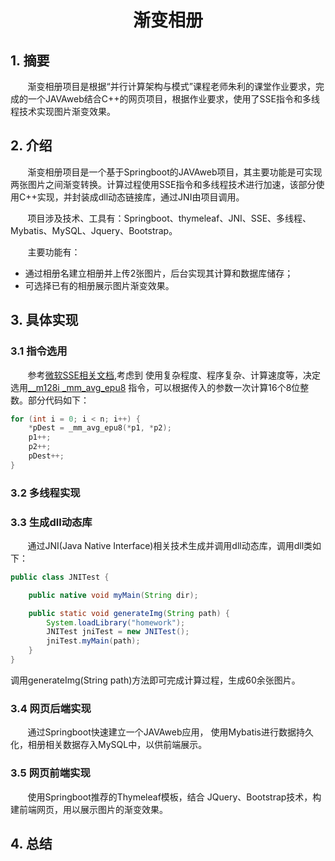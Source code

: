 <h1 align="center">渐变相册</h1>

## 1. 摘要
&#160; &#160; &#160; &#160;渐变相册项目是根据“并行计算架构与模式”课程老师朱利的课堂作业要求，完成的一个JAVAweb结合C++的网页项目，根据作业要求，使用了SSE指令和多线程技术实现图片渐变效果。

## 2. 介绍
&#160; &#160; &#160; &#160;渐变相册项目是一个基于Springboot的JAVAweb项目，其主要功能是可实现两张图片之间渐变转换。计算过程使用SSE指令和多线程技术进行加速，该部分使用C++实现，并封装成dll动态链接库，通过JNI由项目调用。

&#160; &#160; &#160; &#160;项目涉及技术、工具有：Springboot、thymeleaf、JNI、SSE、多线程、Mybatis、MySQL、Jquery、Bootstrap。

&#160; &#160; &#160; &#160;主要功能有：

- 通过相册名建立相册并上传2张图片，后台实现其计算和数据库储存；
- 可选择已有的相册展示图片渐变效果。

## 3. 具体实现

### 3.1 指令选用
&#160; &#160; &#160; &#160;参考[微软SSE相关文档](https://docs.microsoft.com/zh-cn/previous-versions/k87x524b%28v%3dvs.110%29),考虑到
使用复杂程度、程序复杂、计算速度等，决定选用[__m128i _mm_avg_epu8](https://docs.microsoft.com/zh-cn/previous-versions/8zwh554a%28v%3dvs.110%29)
指令，可以根据传入的参数一次计算16个8位整数。部分代码如下：

``` cpp
for (int i = 0; i < n; i++) {
    *pDest = _mm_avg_epu8(*p1, *p2);
    p1++;  
    p2++;  
    pDest++;  
}
```


### 3.2 多线程实现

### 3.3 生成dll动态库
&#160; &#160; &#160; &#160;通过JNI(Java Native Interface)相关技术生成并调用dll动态库，调用dll类如下：

``` java
public class JNITest {

    public native void myMain(String dir);

    public static void generateImg(String path) {
        System.loadLibrary("homework");
        JNITest jniTest = new JNITest();
        jniTest.myMain(path);
    }
}
```

调用generateImg(String path)方法即可完成计算过程，生成60余张图片。

### 3.4 网页后端实现
&#160; &#160; &#160; &#160;通过Springboot快速建立一个JAVAweb应用，
使用Mybatis进行数据持久化，相册相关数据存入MySQL中，以供前端展示。

### 3.5 网页前端实现
&#160; &#160; &#160; &#160;使用Springboot推荐的Thymeleaf模板，结合
JQuery、Bootstrap技术，构建前端网页，用以展示图片的渐变效果。

## 4. 总结
